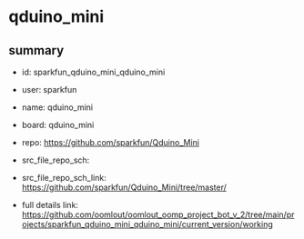 # qduino_mini
 
## summary 
* id: sparkfun_qduino_mini_qduino_mini
* user: sparkfun
* name: qduino_mini
* board: qduino_mini
* repo: https://github.com/sparkfun/Qduino_Mini



* src_file_repo_sch: 
* src_file_repo_sch_link: https://github.com/sparkfun/Qduino_Mini/tree/master/
* full details link: https://github.com/oomlout/oomlout_oomp_project_bot_v_2/tree/main/projects/sparkfun_qduino_mini_qduino_mini/current_version/working  







